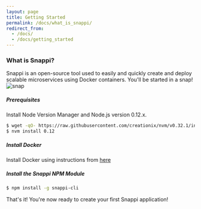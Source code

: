 ```yaml
---
layout: page
title: Getting Started
permalink: /docs/what_is_snappi/
redirect_from:
  - /docs/
  - /docs/getting_started
---
```


### What is Snappi?
Snappi is an open-source tool used to easily and quickly create and deploy scalable microservices using Docker containers. You'll be started in a snap!
![snap](https://media.giphy.com/media/3o6Zt0WMV671fQJVi8/giphy.gif)

##### Prerequisites
Install Node Version Manager and Node.js version 0.12.x.

```sh
$ wget -qO- https://raw.githubusercontent.com/creationix/nvm/v0.32.1/install.sh | bash
$ nvm install 0.12
```

##### Install Docker
Install Docker using instructions from [here](https://docs.docker.com/)

##### Install the Snappi NPM Module

```sh
$ npm install -g snappi-cli
```

That's it! You're now ready to create your first Snappi application!